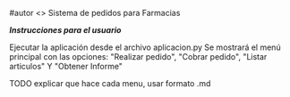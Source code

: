 #autor <<Kevin Samuel Rodrigues Toledo>>
Sistema de pedidos para Farmacias

***Instrucciones para el usuario***

Ejecutar la aplicación desde el archivo aplicacion.py
Se mostrará el menú principal con las opciones: "Realizar pedido", "Cobrar pedido", "Listar articulos" Y "Obtener Informe"

TODO explicar que hace cada menu, usar formato .md
